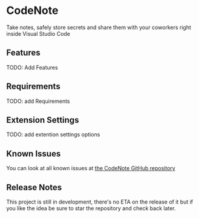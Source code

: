 # CodeNote 

Take notes, safely store secrets and share them with your coworkers right inside Visual Studio Code

## Features

TODO: Add Features
<!--Describe specific features of your extension including screenshots of your extension in action. Image paths are relative to this README file.

For example if there is an image subfolder under your extension project workspace:

\!\[feature X\]\(images/feature-x.png\)

> Tip: Many popular extensions utilize animations. This is an excellent way to show off your extension! We recommend short, focused animations that are easy to follow.-->

## Requirements

TODO: add Requirements
<!--If you have any requirements or dependencies, add a section describing those and how to install and configure them.-->

## Extension Settings

TODO: add extention settings options
<!--Include if your extension adds any VS Code settings through the `contributes.configuration` extension point.

For example:

This extension contributes the following settings:

* `myExtension.enable`: enable/disable this extension
* `myExtension.thing`: set to `blah` to do something-->

## Known Issues

You can look at all known issues at [the CodeNote GitHub repository](https://github.com/neutrontechnologies/CodeNote/issues)
<!--Calling out known issues can help limit users opening duplicate issues against your extension.-->

## Release Notes

This project is still in development, there's no ETA on the release of it but if you like the idea be sure to star the repository and check back later.
<!--Users appreciate release notes as you update your extension.

### 1.0.0

Initial release of ...

### 1.0.1

Fixed issue #.

### 1.1.0

Added features X, Y, and Z.-->

<!-------------------------------------------------------------------------------------------------------------
## Following extension guidelines

Ensure that you've read through the extensions guidelines and follow the best practices for creating your extension.

* [Extension Guidelines](https://code.visualstudio.com/api/references/extension-guidelines)-->

